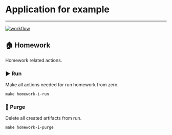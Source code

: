 # Application for example

---
[![workflow](https://github.com/VichiesUA/homework__Flask__routes__Stas_Yatsyn1/actions/workflows/workflow.yml/badge.svg)](https://github.com/VichiesUA/homework__Flask__routes__Stas_Yatsyn1/actions/workflows/workflow.yml)

## 🏠 Homework

Homework related actions.

### ▶️ Run

Make all actions needed for run homework from zero.

```shell
make homework-i-run
```

### 🚮 Purge

Delete all created artifacts from run.

```shell
make homework-i-purge
```